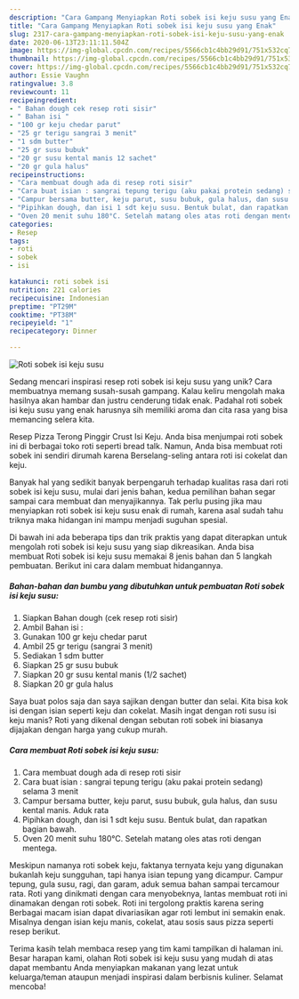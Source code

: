 ```yaml
---
description: "Cara Gampang Menyiapkan Roti sobek isi keju susu yang Enak"
title: "Cara Gampang Menyiapkan Roti sobek isi keju susu yang Enak"
slug: 2317-cara-gampang-menyiapkan-roti-sobek-isi-keju-susu-yang-enak
date: 2020-06-13T23:11:11.504Z
image: https://img-global.cpcdn.com/recipes/5566cb1c4bb29d91/751x532cq70/roti-sobek-isi-keju-susu-foto-resep-utama.jpg
thumbnail: https://img-global.cpcdn.com/recipes/5566cb1c4bb29d91/751x532cq70/roti-sobek-isi-keju-susu-foto-resep-utama.jpg
cover: https://img-global.cpcdn.com/recipes/5566cb1c4bb29d91/751x532cq70/roti-sobek-isi-keju-susu-foto-resep-utama.jpg
author: Essie Vaughn
ratingvalue: 3.8
reviewcount: 11
recipeingredient:
- " Bahan dough cek resep roti sisir"
- " Bahan isi "
- "100 gr keju chedar parut"
- "25 gr terigu sangrai 3 menit"
- "1 sdm butter"
- "25 gr susu bubuk"
- "20 gr susu kental manis 12 sachet"
- "20 gr gula halus"
recipeinstructions:
- "Cara membuat dough ada di resep roti sisir"
- "Cara buat isian : sangrai tepung terigu (aku pakai protein sedang) selama 3 menit"
- "Campur bersama butter, keju parut, susu bubuk, gula halus, dan susu kental manis. Aduk rata"
- "Pipihkan dough, dan isi 1 sdt keju susu. Bentuk bulat, dan rapatkan bagian bawah."
- "Oven 20 menit suhu 180°C. Setelah matang oles atas roti dengan mentega."
categories:
- Resep
tags:
- roti
- sobek
- isi

katakunci: roti sobek isi 
nutrition: 221 calories
recipecuisine: Indonesian
preptime: "PT29M"
cooktime: "PT38M"
recipeyield: "1"
recipecategory: Dinner

---
```



![Roti sobek isi keju susu](https://img-global.cpcdn.com/recipes/5566cb1c4bb29d91/751x532cq70/roti-sobek-isi-keju-susu-foto-resep-utama.jpg)

Sedang mencari inspirasi resep roti sobek isi keju susu yang unik? Cara membuatnya memang susah-susah gampang. Kalau keliru mengolah maka hasilnya akan hambar dan justru cenderung tidak enak. Padahal roti sobek isi keju susu yang enak harusnya sih memiliki aroma dan cita rasa yang bisa memancing selera kita.

Resep Pizza Terong Pinggir Crust Isi Keju. Anda bisa menjumpai roti sobek ini di berbagai toko roti seperti bread talk. Namun, Anda bisa membuat roti sobek ini sendiri dirumah karena Berselang-seling antara roti isi cokelat dan keju.

Banyak hal yang sedikit banyak berpengaruh terhadap kualitas rasa dari roti sobek isi keju susu, mulai dari jenis bahan, kedua pemilihan bahan segar sampai cara membuat dan menyajikannya. Tak perlu pusing jika mau menyiapkan roti sobek isi keju susu enak di rumah, karena asal sudah tahu triknya maka hidangan ini mampu menjadi suguhan spesial.


Di bawah ini ada beberapa tips dan trik praktis yang dapat diterapkan untuk mengolah roti sobek isi keju susu yang siap dikreasikan. Anda bisa membuat Roti sobek isi keju susu memakai 8 jenis bahan dan 5 langkah pembuatan. Berikut ini cara dalam membuat hidangannya.

<!--inarticleads1-->

##### Bahan-bahan dan bumbu yang dibutuhkan untuk pembuatan Roti sobek isi keju susu:

1. Siapkan  Bahan dough (cek resep roti sisir)
1. Ambil  Bahan isi :
1. Gunakan 100 gr keju chedar parut
1. Ambil 25 gr terigu (sangrai 3 menit)
1. Sediakan 1 sdm butter
1. Siapkan 25 gr susu bubuk
1. Siapkan 20 gr susu kental manis (1/2 sachet)
1. Siapkan 20 gr gula halus


Saya buat polos saja dan saya sajikan dengan butter dan selai. Kita bisa kok isi dengan isian seperti keju dan cokelat. Masih ingat dengan roti susu isi keju manis? Roti yang dikenal dengan sebutan roti sobek ini biasanya dijajakan dengan harga yang cukup murah. 

<!--inarticleads2-->

##### Cara membuat Roti sobek isi keju susu:

1. Cara membuat dough ada di resep roti sisir
1. Cara buat isian : sangrai tepung terigu (aku pakai protein sedang) selama 3 menit
1. Campur bersama butter, keju parut, susu bubuk, gula halus, dan susu kental manis. Aduk rata
1. Pipihkan dough, dan isi 1 sdt keju susu. Bentuk bulat, dan rapatkan bagian bawah.
1. Oven 20 menit suhu 180°C. Setelah matang oles atas roti dengan mentega.


Meskipun namanya roti sobek keju, faktanya ternyata keju yang digunakan bukanlah keju sungguhan, tapi hanya isian tepung yang dicampur. Campur tepung, gula susu, ragi, dan garam, aduk semua bahan sampai tercamour rata. Roti yang dinikmati dengan cara menyobeknya, lantas membuat roti ini dinamakan dengan roti sobek. Roti ini tergolong praktis karena sering Berbagai macam isian dapat divariasikan agar roti lembut ini semakin enak. Misalnya dengan isian keju manis, cokelat, atau sosis saus pizza seperti resep berikut. 

Terima kasih telah membaca resep yang tim kami tampilkan di halaman ini. Besar harapan kami, olahan Roti sobek isi keju susu yang mudah di atas dapat membantu Anda menyiapkan makanan yang lezat untuk keluarga/teman ataupun menjadi inspirasi dalam berbisnis kuliner. Selamat mencoba!
